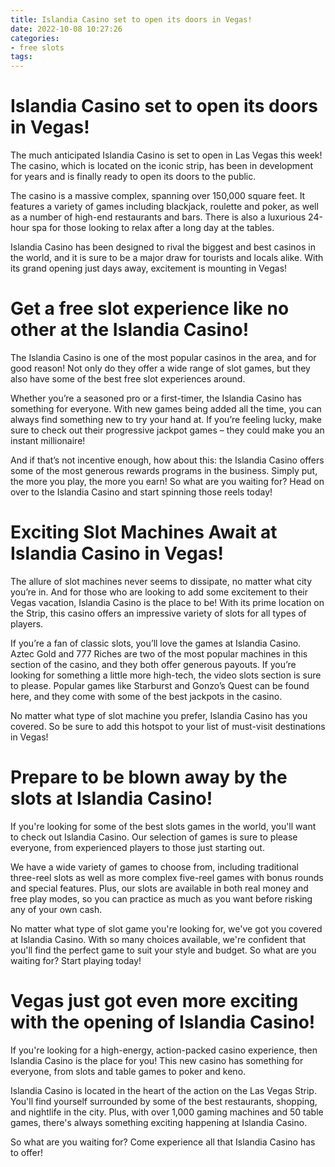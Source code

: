 ```yaml
---
title: Islandia Casino set to open its doors in Vegas!
date: 2022-10-08 10:27:26
categories:
- free slots
tags:
---
```



#  Islandia Casino set to open its doors in Vegas!

The much anticipated Islandia Casino is set to open in Las Vegas this week! The casino, which is located on the iconic strip, has been in development for years and is finally ready to open its doors to the public.

The casino is a massive complex, spanning over 150,000 square feet. It features a variety of games including blackjack, roulette and poker, as well as a number of high-end restaurants and bars. There is also a luxurious 24-hour spa for those looking to relax after a long day at the tables.

Islandia Casino has been designed to rival the biggest and best casinos in the world, and it is sure to be a major draw for tourists and locals alike. With its grand opening just days away, excitement is mounting in Vegas!

#  Get a free slot experience like no other at the Islandia Casino!

The Islandia Casino is one of the most popular casinos in the area, and for good reason! Not only do they offer a wide range of slot games, but they also have some of the best free slot experiences around.

Whether you’re a seasoned pro or a first-timer, the Islandia Casino has something for everyone. With new games being added all the time, you can always find something new to try your hand at. If you’re feeling lucky, make sure to check out their progressive jackpot games – they could make you an instant millionaire!

And if that’s not incentive enough, how about this: the Islandia Casino offers some of the most generous rewards programs in the business. Simply put, the more you play, the more you earn! So what are you waiting for? Head on over to the Islandia Casino and start spinning those reels today!

#  Exciting Slot Machines Await at Islandia Casino in Vegas!

The allure of slot machines never seems to dissipate, no matter what city you’re in. And for those who are looking to add some excitement to their Vegas vacation, Islandia Casino is the place to be! With its prime location on the Strip, this casino offers an impressive variety of slots for all types of players.

If you’re a fan of classic slots, you’ll love the games at Islandia Casino. Aztec Gold and 777 Riches are two of the most popular machines in this section of the casino, and they both offer generous payouts. If you’re looking for something a little more high-tech, the video slots section is sure to please. Popular games like Starburst and Gonzo’s Quest can be found here, and they come with some of the best jackpots in the casino.

No matter what type of slot machine you prefer, Islandia Casino has you covered. So be sure to add this hotspot to your list of must-visit destinations in Vegas!

#  Prepare to be blown away by the slots at Islandia Casino!

If you're looking for some of the best slots games in the world, you'll want to check out Islandia Casino. Our selection of games is sure to please everyone, from experienced players to those just starting out.

We have a wide variety of games to choose from, including traditional three-reel slots as well as more complex five-reel games with bonus rounds and special features. Plus, our slots are available in both real money and free play modes, so you can practice as much as you want before risking any of your own cash.

No matter what type of slot game you're looking for, we've got you covered at Islandia Casino. With so many choices available, we're confident that you'll find the perfect game to suit your style and budget. So what are you waiting for? Start playing today!

#  Vegas just got even more exciting with the opening of Islandia Casino!

If you're looking for a high-energy, action-packed casino experience, then Islandia Casino is the place for you! This new casino has something for everyone, from slots and table games to poker and keno.

Islandia Casino is located in the heart of the action on the Las Vegas Strip. You'll find yourself surrounded by some of the best restaurants, shopping, and nightlife in the city. Plus, with over 1,000 gaming machines and 50 table games, there's always something exciting happening at Islandia Casino.

So what are you waiting for? Come experience all that Islandia Casino has to offer!
